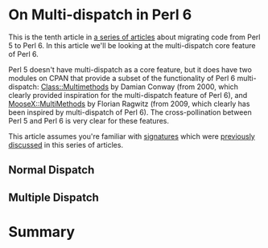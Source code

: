 On Multi-dispatch in Perl 6
===========================

This is the tenth article in
[a series of articles](https://opensource.com/users/lizmat) about migrating
code from Perl 5 to Perl 6.  In this article we'll be looking at the
multi-dispatch core feature of Perl 6.

Perl 5 doesn't have multi-dispatch as a core feature, but it does have two
modules on CPAN that provide a subset of the functionality of Perl 6
multi-dispatch:
[Class::Multimethods](https://metacpan.org/pod/Class::Multimethods) by Damian
Conway (from 2000, which clearly provided inspiration for the multi-dispatch
feature of Perl 6), and
[MooseX::MultiMethods](https://metacpan.org/pod/MooseX::MultiMethods) by
Florian Ragwitz (from 2009, which clearly has been inspired by multi-dispatch
of Perl 6).  The cross-pollination between Perl 5 and Perl 6 is very clear for
these features.

This article assumes you're familiar with
[signatures](https://docs.perl6.org/type/Signature) which were
[previously discussed](https://opensource.com/article/18/9/signatures-perl-6)
in this series of articles.

Normal Dispatch
---------------

Multiple Dispatch
-----------------


Summary
=======
